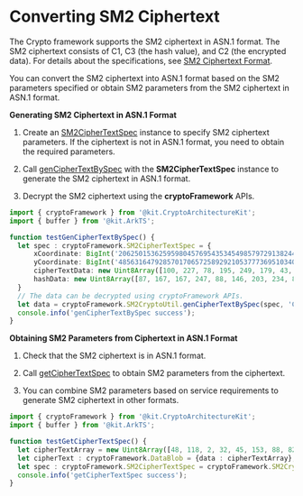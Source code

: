 # Converting SM2 Ciphertext


The Crypto framework supports the SM2 ciphertext in ASN.1 format. The SM2 ciphertext consists of C1, C3 (the hash value), and C2 (the encrypted data). For details about the specifications, see [SM2 Ciphertext Format](crypto-asym-encrypt-decrypt-spec.md#sm2-ciphertext-format).

You can convert the SM2 ciphertext into ASN.1 format based on the SM2 parameters specified or obtain SM2 parameters from the SM2 ciphertext in ASN.1 format.


**Generating SM2 Ciphertext in ASN.1 Format**


1. Create an [SM2CipherTextSpec](../../reference/apis-crypto-architecture-kit/js-apis-cryptoFramework.md#sm2ciphertextspec12) instance to specify SM2 ciphertext parameters. If the ciphertext is not in ASN.1 format, you need to obtain the required parameters.

2. Call [genCipherTextBySpec](../../reference/apis-crypto-architecture-kit/js-apis-cryptoFramework.md#genciphertextbyspec12) with the **SM2CipherTextSpec** instance to generate the SM2 ciphertext in ASN.1 format.

3. Decrypt the SM2 ciphertext using the **cryptoFramework** APIs.

```ts
import { cryptoFramework } from '@kit.CryptoArchitectureKit';
import { buffer } from '@kit.ArkTS';

function testGenCipherTextBySpec() {
  let spec : cryptoFramework.SM2CipherTextSpec = {
      xCoordinate: BigInt('20625015362595980457695435345498579729138244358573902431560627260141789922999'),
      yCoordinate: BigInt('48563164792857017065725892921053777369510340820930241057309844352421738767712'),
      cipherTextData: new Uint8Array([100, 227, 78, 195, 249, 179, 43, 70, 242, 69, 169, 10, 65, 123]),
      hashData: new Uint8Array([87, 167, 167, 247, 88, 146, 203, 234, 83, 126, 117, 129, 52, 142, 82, 54, 152, 226, 201, 111, 143, 115, 169, 125, 128, 42, 157, 31, 114, 198, 109, 244]),
  }
  // The data can be decrypted using cryptoFramework APIs.
  let data = cryptoFramework.SM2CryptoUtil.genCipherTextBySpec(spec, 'C1C3C2');
  console.info('genCipherTextBySpec success');
}
```


**Obtaining SM2 Parameters from Ciphertext in ASN.1 Format**


1. Check that the SM2 ciphertext is in ASN.1 format.

2. Call [getCipherTextSpec](../../reference/apis-crypto-architecture-kit/js-apis-cryptoFramework.md#genciphertextbyspec12) to obtain SM2 parameters from the ciphertext.

3. You can combine SM2 parameters based on service requirements to generate SM2 ciphertext in other formats.

```ts
import { cryptoFramework } from '@kit.CryptoArchitectureKit';
import { buffer } from '@kit.ArkTS';

function testGetCipherTextSpec() {
  let cipherTextArray = new Uint8Array([48, 118, 2, 32, 45, 153, 88, 82, 104, 221, 226, 43, 174, 21, 122, 248, 5, 232, 105, 41, 92, 95, 102, 224, 216, 149, 85, 236, 110, 6, 64, 188, 149, 70, 70, 183, 2, 32, 107, 93, 198, 247, 119, 18, 40, 110, 90, 156, 193, 158, 205, 113, 170, 128, 146, 109, 75, 17, 181, 109, 110, 91, 149, 5, 110, 233, 209, 78, 229, 96, 4, 32, 87, 167, 167, 247, 88, 146, 203, 234, 83, 126, 117, 129, 52, 142, 82, 54, 152, 226, 201, 111, 143, 115, 169, 125, 128, 42, 157, 31, 114, 198, 109, 244, 4, 14, 100, 227, 78, 195, 249, 179, 43, 70, 242, 69, 169, 10, 65, 123]);
  let cipherText : cryptoFramework.DataBlob = {data : cipherTextArray};
  let spec : cryptoFramework.SM2CipherTextSpec = cryptoFramework.SM2CryptoUtil.getCipherTextSpec(cipherText, 'C1C3C2');
  console.info('getCipherTextSpec success');
}
```
<!--RP1-->
<!--RP1End-->